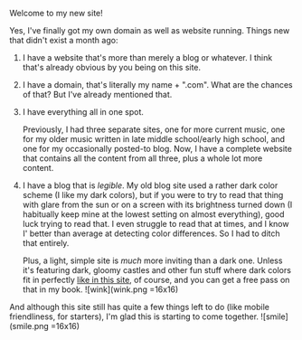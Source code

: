 

Welcome to my new site!

Yes, I've finally got my own domain as well as website running. Things new that
didn't exist a month ago:

1.  I have a website that's more than merely a blog or whatever. I think that's
    already obvious by you being on this site.

2.  I have a domain, that's literally my name + ".com". What are the chances of
    that? But I've already mentioned that.

3.  I have everything all in one spot.

    Previously, I had three separate sites, one for more current music, one for
    my older music written in late middle school/early high school, and one for
    my occasionally posted-to blog. Now, I have a complete website that contains
    all the content from all three, plus a whole lot more content.

4.  I have a blog that is *legible*. My old blog site used a rather dark color
    scheme (I like my dark colors), but if you were to try to read that thing
    with glare from the sun or on a screen with its brightness turned down (I
    habitually keep mine at the lowest setting on almost everything), good luck
    trying to read that. I even struggle to read that at times, and I know I'
    better than average at detecting color differences. So I had to ditch that
    entirely.

    Plus, a light, simple site is *much* more inviting than a dark one. Unless
    it's featuring dark, gloomy castles and other fun stuff where dark colors
    fit in perfectly [like in this site](http://www.thebelfry.rip/), of course,
    and you can get a free pass on that in my book. ![wink](wink.png =16x16)

And although this site still has quite a few things left to do (like mobile
friendliness, for starters), I'm glad this is starting to come together.
![smile](smile.png =16x16)
